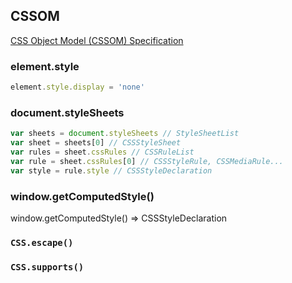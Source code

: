 ## CSSOM

[CSS Object Model (CSSOM) Specification](https://drafts.csswg.org/cssom/)

### element.style

```js
element.style.display = 'none'
```

### document.styleSheets

```js
var sheets = document.styleSheets // StyleSheetList
var sheet = sheets[0] // CSSStyleSheet
var rules = sheet.cssRules // CSSRuleList
var rule = sheet.cssRules[0] // CSSStyleRule, CSSMediaRule...
var style = rule.style // CSSStyleDeclaration
```


### window.getComputedStyle()

window.getComputedStyle() => CSSStyleDeclaration


### `CSS.escape()`



### `CSS.supports()`

